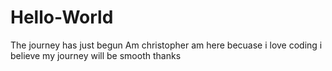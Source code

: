 # Hello-World
The journey has just begun
Am christopher
am here becuase i love coding
i believe my journey will be smooth
thanks
